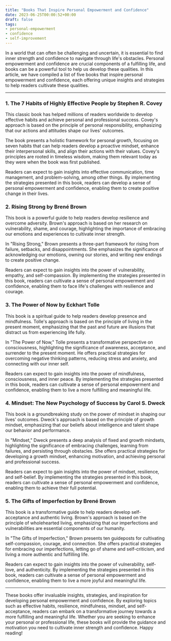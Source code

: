 ```yaml
---
title: "Books That Inspire Personal Empowerment and Confidence"
date: 2023-06-25T00:00:52+00:00
draft: false
tags: 
- personal-empowerment
- confidence
- self-improvement
---
```


In a world that can often be challenging and uncertain, it is essential to find inner strength and confidence to navigate through life's obstacles. Personal empowerment and confidence are crucial components of a fulfilling life, and books can be a powerful tool to help us develop these qualities. In this article, we have compiled a list of five books that inspire personal empowerment and confidence, each offering unique insights and strategies to help readers cultivate these qualities.

---

### 1. The 7 Habits of Highly Effective People by Stephen R. Covey

This classic book has helped millions of readers worldwide to develop effective habits and achieve personal and professional success. Covey's approach is based on the principle of personal responsibility, emphasizing that our actions and attitudes shape our lives' outcomes.

The book presents a holistic framework for personal growth, focusing on seven habits that can help readers develop a proactive mindset, enhance their interpersonal skills, and align their actions with their values. Covey's principles are rooted in timeless wisdom, making them relevant today as they were when the book was first published.

Readers can expect to gain insights into effective communication, time management, and problem-solving, among other things. By implementing the strategies presented in this book, readers can develop a sense of personal empowerment and confidence, enabling them to create positive change in their lives.

### 2. Rising Strong by Brené Brown

This book is a powerful guide to help readers develop resilience and overcome adversity. Brown's approach is based on her research on vulnerability, shame, and courage, highlighting the importance of embracing our emotions and experiences to cultivate inner strength.

In "Rising Strong," Brown presents a three-part framework for rising from failure, setbacks, and disappointments. She emphasizes the significance of acknowledging our emotions, owning our stories, and writing new endings to create positive change.

Readers can expect to gain insights into the power of vulnerability, empathy, and self-compassion. By implementing the strategies presented in this book, readers can cultivate a sense of personal empowerment and confidence, enabling them to face life's challenges with resilience and courage.

### 3. The Power of Now by Eckhart Tolle

This book is a spiritual guide to help readers develop presence and mindfulness. Tolle's approach is based on the principle of living in the present moment, emphasizing that the past and future are illusions that distract us from experiencing life fully.

In "The Power of Now," Tolle presents a transformative perspective on consciousness, highlighting the significance of awareness, acceptance, and surrender to the present moment. He offers practical strategies for overcoming negative thinking patterns, reducing stress and anxiety, and connecting with our inner self.

Readers can expect to gain insights into the power of mindfulness, consciousness, and inner peace. By implementing the strategies presented in this book, readers can cultivate a sense of personal empowerment and confidence, enabling them to live a more fulfilling and meaningful life.

### 4. Mindset: The New Psychology of Success by Carol S. Dweck

This book is a groundbreaking study on the power of mindset in shaping our lives' outcomes. Dweck's approach is based on the principle of growth mindset, emphasizing that our beliefs about intelligence and talent shape our behavior and performance.

In "Mindset," Dweck presents a deep analysis of fixed and growth mindsets, highlighting the significance of embracing challenges, learning from failures, and persisting through obstacles. She offers practical strategies for developing a growth mindset, enhancing motivation, and achieving personal and professional success.

Readers can expect to gain insights into the power of mindset, resilience, and self-belief. By implementing the strategies presented in this book, readers can cultivate a sense of personal empowerment and confidence, enabling them to achieve their full potential.

### 5. The Gifts of Imperfection by Brené Brown

This book is a transformative guide to help readers develop self-acceptance and authentic living. Brown's approach is based on the principle of wholehearted living, emphasizing that our imperfections and vulnerabilities are essential components of our humanity.

In "The Gifts of Imperfection," Brown presents ten guideposts for cultivating self-compassion, courage, and connection. She offers practical strategies for embracing our imperfections, letting go of shame and self-criticism, and living a more authentic and fulfilling life.

Readers can expect to gain insights into the power of vulnerability, self-love, and authenticity. By implementing the strategies presented in this book, readers can cultivate a sense of personal empowerment and confidence, enabling them to live a more joyful and meaningful life.

---

These books offer invaluable insights, strategies, and inspiration for developing personal empowerment and confidence. By exploring topics such as effective habits, resilience, mindfulness, mindset, and self-acceptance, readers can embark on a transformative journey towards a more fulfilling and meaningful life. Whether you are seeking to enhance your personal or professional life, these books will provide the guidance and motivation you need to cultivate inner strength and confidence. Happy reading!